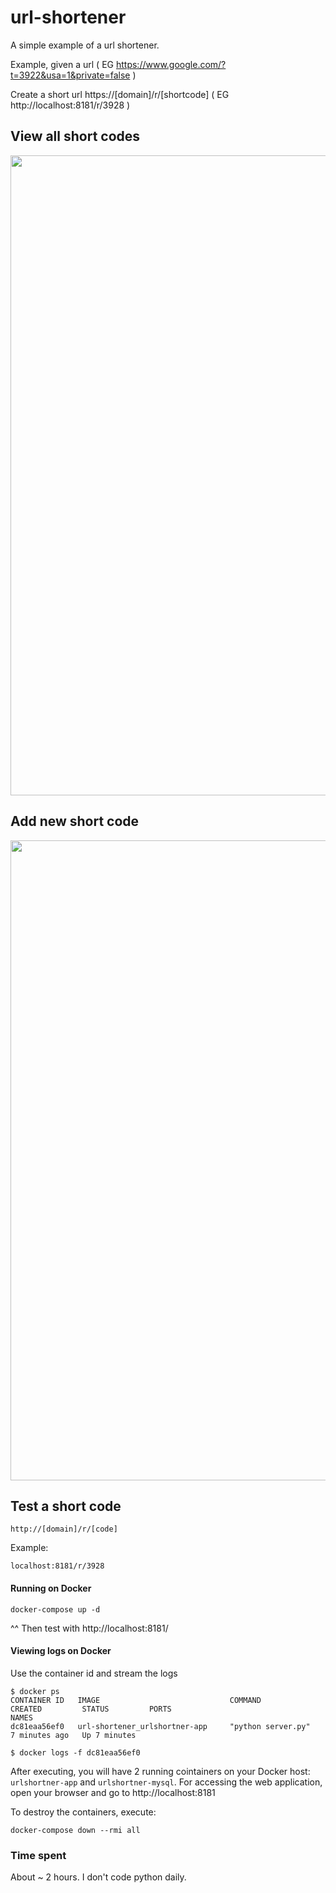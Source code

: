 # url-shortener 

A simple example of a url shortener.  

Example, given a url ( EG https://www.google.com/?t=3922&usa=1&private=false )

Create a short url https://[domain]/r/[shortcode]  ( EG http://localhost:8181/r/3928 )


## View all short codes 
<img src="https://i.imgur.com/nnp6yJT.png" width="1024"/>



## Add new short code 
<img src="https://i.imgur.com/gVAzyol.png" width="1024"/>

## Test a short code 
```
http://[domain]/r/[code]
```
Example: 
```
localhost:8181/r/3928
```




#### Running on Docker

```
docker-compose up -d
```
^^ Then test with http://localhost:8181/ 

#### Viewing logs on Docker

Use the container id and stream the logs
```
$ docker ps
CONTAINER ID   IMAGE                             COMMAND                  CREATED         STATUS         PORTS                                       NAMES
dc81eaa56ef0   url-shortener_urlshortner-app     "python server.py"       7 minutes ago   Up 7 minutes   

$ docker logs -f dc81eaa56ef0 

```


After executing, you will have 2 running cointainers on your Docker host: `urlshortner-app` and `urlshortner-mysql`. For accessing the web application, open your browser and go to http://localhost:8181

To destroy the containers, execute:

```
docker-compose down --rmi all
```


### Time spent 

About ~ 2 hours.  I don't code python daily. 

